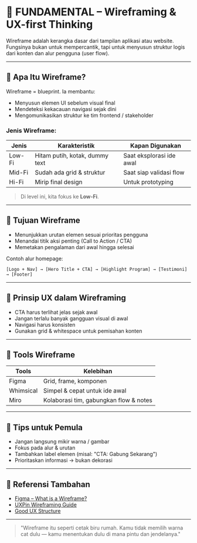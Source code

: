 # 🌱 FUNDAMENTAL – Wireframing & UX-first Thinking

Wireframe adalah kerangka dasar dari tampilan aplikasi atau website. Fungsinya bukan untuk mempercantik, tapi untuk menyusun struktur logis dari konten dan alur pengguna (user flow).

---

## 🧱 Apa Itu Wireframe?

Wireframe = blueprint. Ia membantu:
- Menyusun elemen UI sebelum visual final
- Mendeteksi kekacauan navigasi sejak dini
- Mengomunikasikan struktur ke tim frontend / stakeholder

### Jenis Wireframe:
| Jenis     | Karakteristik                  | Kapan Digunakan        |
|-----------|-------------------------------|-------------------------|
| Low-Fi    | Hitam putih, kotak, dummy text| Saat eksplorasi ide awal|
| Mid-Fi    | Sudah ada grid & struktur     | Saat siap validasi flow |
| Hi-Fi     | Mirip final design             | Untuk prototyping       |

> Di level ini, kita fokus ke **Low-Fi**.

---

## 🎯 Tujuan Wireframe

- Menunjukkan urutan elemen sesuai prioritas pengguna
- Menandai titik aksi penting (Call to Action / CTA)
- Memetakan pengalaman dari awal hingga selesai

Contoh alur homepage:
```
[Logo + Nav] → [Hero Title + CTA] → [Highlight Program] → [Testimoni] → [Footer]
```

---

## 🧠 Prinsip UX dalam Wireframing

- CTA harus terlihat jelas sejak awal
- Jangan terlalu banyak gangguan visual di awal
- Navigasi harus konsisten
- Gunakan grid & whitespace untuk pemisahan konten

---

## 📐 Tools Wireframe

| Tools        | Kelebihan                               |
|--------------|------------------------------------------|
| Figma        | Grid, frame, komponen                   |
| Whimsical    | Simpel & cepat untuk ide awal           |
| Miro         | Kolaborasi tim, gabungkan flow & notes  |

---

## 💬 Tips untuk Pemula
- Jangan langsung mikir warna / gambar
- Fokus pada alur & urutan
- Tambahkan label elemen (misal: "CTA: Gabung Sekarang")
- Prioritaskan informasi → bukan dekorasi

---

## 🔗 Referensi Tambahan
- [Figma – What is a Wireframe?](https://help.figma.com/hc/en-us/articles/360040514173)
- [UXPin Wireframing Guide](https://www.uxpin.com/studio/blog/wireframing-guide/)
- [Good UX Structure](https://uxdesign.cc/)

---

> "Wireframe itu seperti cetak biru rumah. Kamu tidak memilih warna cat dulu — kamu menentukan dulu di mana pintu dan jendelanya."

